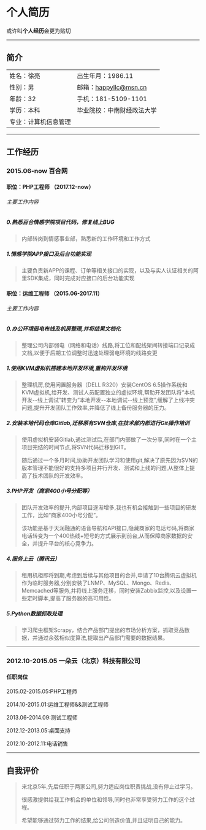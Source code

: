 # [](#header-1)个人简历

或许叫**个人经历**会更为贴切

* * *

## [](#header-2)简介
|            |                    |
|:-----------|:-------------------|
| 姓名：徐亮  |出生年月：1986.11    |
| 性别：男    |邮箱：happyllc@msn.cn|
| 年龄：32    |手机：181-5109-1101  |
| 学历：本科  |毕业院校：中南财经政法大学|
| 专业：计算机信息管理  |

* * *

## [](#header-2)工作经历

### [](#header-3)2015.06-now 百合网

#### [](#header-4)职位：PHP工程师 （2017.12-now）

###### [](#header-6)主要工作内容

##### [](#header-5)0.熟悉百合情感学院项目代码，修复线上BUG
> 内部转岗到情感事业部，熟悉新的工作环境和工作方式

##### [](#header-5)1.情感学院APP接口及后台功能实现
> 主要负责新APP的课程、订单等相关接口的实现，以及与实人认证相关的阿里SDK集成，同时完成对应接口的后台功能实现

#### [](#header-4)职位：运维工程师 （2015.06-2017.11）

###### [](#header-6)主要工作内容

##### [](#header-5)0.办公环境弱电布线及机房整理,并将结果文档化
> 整理公司内部弱电（网络和电话）线路,将工位和配线架间转接端口记录成文档,以便于后期工位调整时迅速处理弱电环境的线路变更

##### [](#header-5)1.使用KVM虚拟机搭建本地开发环境,重构开发环境
> 整理机房,使用闲置服务器（DELL R320）安装CentOS 6.5操作系统和KVM虚拟机,给开发、测试人员配置独立的虚拟环境,帮助开发团队将“本机开发--线上调试”转变为“本地开发--本地调试--线上预览”,缓解了上线冲突问题,提升开发团队工作效率,并降低了线上备份服务器的压力。 

##### [](#header-5)2.安装本地代码仓库Gitlab,迁移原有SVN仓库,在技术部内部进行Git操作培训
> 使用虚拟机安装Gitlab,通过测试后,在部门内部做了一次分享,同时在一个主项目完结的时间节点,将SVN代码迁移到GIT。
> 
> 随后通过一个多月时间,协助开发团队学习和使用git,解决了原先因为SVN的版本管理不能很好的支持多项目并行开发、测试和上线的问题,从整体上提高了技术团队的开发效率。 

##### [](#header-5)3.PHP开发（商家400小号分配等） 
> 团队开发效率的提升,内部项目逐渐增多,我也有机会接触到一些项目的研发工作，比如“商家400小号分配”。
> 
> 该功能是基于天润融通的语音导航和API接口,隐藏商家的电话号码,将商家电话转变为一个400热线+短号的方式展示到前台,从而保障商家数据的安全，并提升平台的核心竞争力。
    
##### [](#header-5)4.服务上云（腾讯云）
> 租用机柜即将到期,考虑到后续与其他项目的合并,申请了10台腾讯云虚拟机作为临时服务器,分别安装了LNMP、MySQL、Mongo、Redis、Memcached等服务,并将线上服务迁移，同时安装Zabbix监控,以及设置一些定时脚本,提高了服务器的高可用性。
    
##### [](#header-5)5.Python数据抓取处理
> 学习爬虫框架Scrapy，结合产品部门提出的市场分析方案，抓取竞品数据，并通过余弦相似度算法,提取出产品部门需要的数据结果。
    
    
* * *

### [](#header-3)2012.10-2015.05 一朵云（北京）科技有限公司

#### [](#header-4)任职岗位

2015.02-2015.05:PHP工程师

2014.10-2015.01:运维工程师&&测试工程师

2013.06-2014.09:测试工程师

2012.12-2013.05:桌面支持

2012.10-2012.11:电话销售

* * * 

## [](#header-2)自我评价

> 来北京5年,先后任职于两家公司,努力适应岗位职责挑战,没有停止过学习。
> 
> 很感激提供给我工作机会的单位和领导,同时也非常享受努力工作的这个过程。
> 
> 希望能够通过努力工作的结果,给公司创造价值,并且证明自己的能力。
